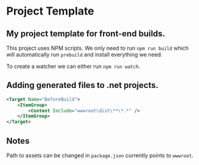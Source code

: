 # Project Template

## My project template for front-end builds.

This project uses NPM scripts. We only need to run `npm run build` which will automatically run `prebuild` and install everything we need.

To create a watcher we can either run `npm run watch`.

## Adding generated files to .net projects.

```xml
<Target Name="BeforeBuild">
	<ItemGroup>
		<Content Include="wwwroot\dist\**\*.*" />
	</ItemGroup>
</Target>
```

## Notes

Path to assets can be changed in `package.json` currently points to `wwwroot`.